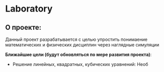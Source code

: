 # Laboratory
## О проекте: 
Данный проект разрабатывается с целью упростить понимаение математических и физических дисциплин через наглядные симуляции

**Ближайшие цели (будут обновляться по мере развития проекта)**:
- Решение линейных, квадратных, кубических уравнений: Необ
